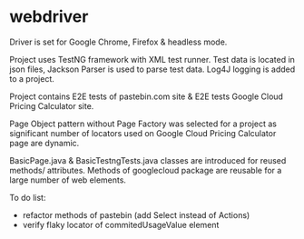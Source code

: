 # webdriver
Driver is set for Google Chrome, Firefox & headless mode.

Project uses TestNG framework with XML test runner.
Test data is located in json files, Jackson Parser is used to parse test data.
Log4J logging is added to a project.

Project contains E2E tests of pastebin.com site & E2E tests Google Cloud Pricing Calculator site.

Page Object pattern without Page Factory was selected for a project as significant number of locators used on Google Cloud Pricing Calculator page are dynamic.

BasicPage.java & BasicTestngTests.java classes are introduced for reused methods/ attributes.
Methods of googlecloud package are reusable for a large number of web elements.

To do list:
- refactor methods of pastebin (add Select instead of Actions)
- verify flaky locator of commitedUsageValue element
